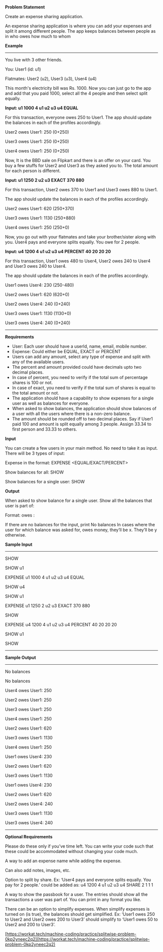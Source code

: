 **Problem Statement**

Create an expense sharing application.

An expense sharing application is where you can add your expenses and split it among different people. 
The app keeps balances between people as in who owes how much to whom

**Example**

---
You live with 3 other friends.

You: User1 (id: u1)

Flatmates: User2 (u2), User3 (u3), User4 (u4)

This month's electricity bill was Rs. 1000.
Now you can just go to the app and add that you paid 1000,
select all the 4 people and then select split equally.

**Input: u1 1000 4 u1 u2 u3 u4 EQUAL**

For this transaction, everyone owes 250 to User1.
The app should update the balances in each of the profiles accordingly.

User2 owes User1: 250 (0+250)

User3 owes User1: 250 (0+250)

User4 owes User1: 250 (0+250)


Now, It is the BBD sale on Flipkart and there is an offer on your card.
You buy a few stuffs for User2 and User3 as they asked you to.
The total amount for each person is different.

**Input: u1 1250 2 u2 u3 EXACT 370 880**

For this transaction, User2 owes 370 to User1 and User3 owes 880 to User1.

The app should update the balances in each of the profiles accordingly.

User2 owes User1: 620 (250+370)

User3 owes User1: 1130 (250+880)

User4 owes User1: 250 (250+0)



Now, you go out with your flatmates and take your brother/sister along with you.
User4 pays and everyone splits equally. You owe for 2 people.

**Input: u4 1200 4 u1 u2 u3 u4 PERCENT 40 20 20 20**

For this transaction, User1 owes 480 to User4, User2 owes 240 to User4 and User3 owes 240 to User4.

The app should update the balances in each of the profiles accordingly.

User1 owes User4: 230 (250-480)

User2 owes User1: 620 (620+0)

User2 owes User4: 240 (0+240)

User3 owes User1: 1130 (1130+0)

User3 owes User4: 240 (0+240)

---


**Requirements**

- User: Each user should have a userId, name, email, mobile number.
- Expense: Could either be EQUAL, EXACT or PERCENT
- Users can add any amount, select any type of expense and split with any of the available users.
- The percent and amount provided could have decimals upto two decimal places.
- In case of percent, you need to verify if the total sum of percentage shares is 100 or not.
- In case of exact, you need to verify if the total sum of shares is equal to the total amount or not.
- The application should have a capability to show expenses for a single user as well as balances for everyone.
- When asked to show balances, the application should show balances of a user with all the users where there is a non-zero balance.
- The amount should be rounded off to two decimal places. Say if User1 paid 100 and amount is split equally among 3 people. Assign 33.34 to first person and 33.33 to others.

**Input**

You can create a few users in your main method. No need to take it as input.
There will be 3 types of input:

Expense in the format: 
EXPENSE <user-id-of-person-who-paid> <no-of-users> <space-separated-list-of-users> <EQUAL/EXACT/PERCENT> <space-separated-values-in-case-of-non-equal>

Show balances for all: SHOW

Show balances for a single user: SHOW <user-id>

**Output**

When asked to show balance for a single user. Show all the balances that user is part of:

Format: <user-id-of-x> owes <user-id-of-y>: <amount>

If there are no balances for the input, print No balances
In cases where the user for which balance was asked for, owes money, they’ll be x. They’ll be y otherwise.


****Sample Input****

---
SHOW

SHOW u1

EXPENSE u1 1000 4 u1 u2 u3 u4 EQUAL

SHOW u4

SHOW u1

EXPENSE u1 1250 2 u2 u3 EXACT 370 880

SHOW

EXPENSE u4 1200 4 u1 u2 u3 u4 PERCENT 40 20 20 20

SHOW u1

SHOW

---

**Sample Output**

---
No balances

No balances

User4 owes User1: 250

User2 owes User1: 250

User3 owes User1: 250

User4 owes User1: 250

User2 owes User1: 620

User3 owes User1: 1130

User4 owes User1: 250

User1 owes User4: 230

User2 owes User1: 620

User3 owes User1: 1130

User1 owes User4: 230

User2 owes User1: 620

User2 owes User4: 240

User3 owes User1: 1130

User3 owes User4: 240

---

**Optional Requirements**

Please do these only if you’ve time left. You can write your code such that these could be accommodated without changing your code much.

A way to add an expense name while adding the expense. 

Can also add notes, images, etc.

Option to split by share. Ex: ‘User4 pays and everyone splits equally. You pay for 2 people.’ could be added as: u4 1200 4 u1 u2 u3 u4 SHARE 2 1 1 1

A way to show the passbook for a user. The entries should show all the transactions a user was part of. You can print in any format you like.

There can be an option to simplify expenses. 
When simplify expenses is turned on (is true), the balances should get simplified. Ex: ‘User1 owes 250 to User2 and User2 owes 200 to User3’ should simplify to ‘User1 owes 50 to User2 and 200 to User3’.


[https://workat.tech/machine-coding/practice/splitwise-problem-0kp2yneec2q2](https://workat.tech/machine-coding/practice/splitwise-problem-0kp2yneec2q2)
